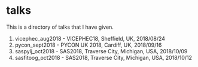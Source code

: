 # talks

This is a directory of talks that I have given.

1. vicephec_aug2018 - VICEPHEC18, Sheffield, UK, 2018/08/24
2. pycon_sept2018 - PYCON UK 2018, Cardiff, UK, 2018/09/16
3. saspylj_oct2018 - SAS2018, Traverse City, Michigan, USA, 2018/10/09
4. sasfitoog_oct2018 - SAS2018, Traverse City, Michigan, USA, 2018/10/12
